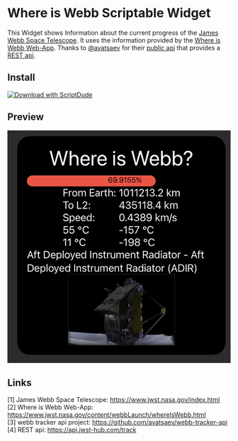 # Where is Webb Scriptable Widget

This Widget shows Information about the current progress of the [James Webb Space Telescope](https://www.jwst.nasa.gov/index.html).
It uses the information provided by the [Where is Webb Web-App](https://www.jwst.nasa.gov/content/webbLaunch/whereIsWebb.html).
Thanks to [@avatsaev](https://github.com/avatsaev) for their [public api](https://github.com/avatsaev/webb-tracker-api) that provides a [REST api](https://api.jwst-hub.com/track).

## Install
[![Download with ScriptDude](https://scriptdu.de/download.svg)](https://scriptdu.de/?name=Where%20is%20Webb&source=https%3A%2F%2Fraw.githubusercontent.com%2Fjonasmanuel%2FWhereIsWebbWidget%2Fmain%2FWhere%2520Is%2520Webb.js&docs=https%3A%2F%2Fgithub.com%2Fjonasmanuel%2FWhereIsWebbWidget#generator)

## Preview
![Screenshot](screenshot.jpeg)

## Links
[1] James Webb Space Telescope: https://www.jwst.nasa.gov/index.html <br/>
[2] Where is Webb Web-App: https://www.jwst.nasa.gov/content/webbLaunch/whereIsWebb.html <br/>
[3] webb tracker api project: https://github.com/avatsaev/webb-tracker-api <br/>
[4] REST api: https://api.jwst-hub.com/track 

